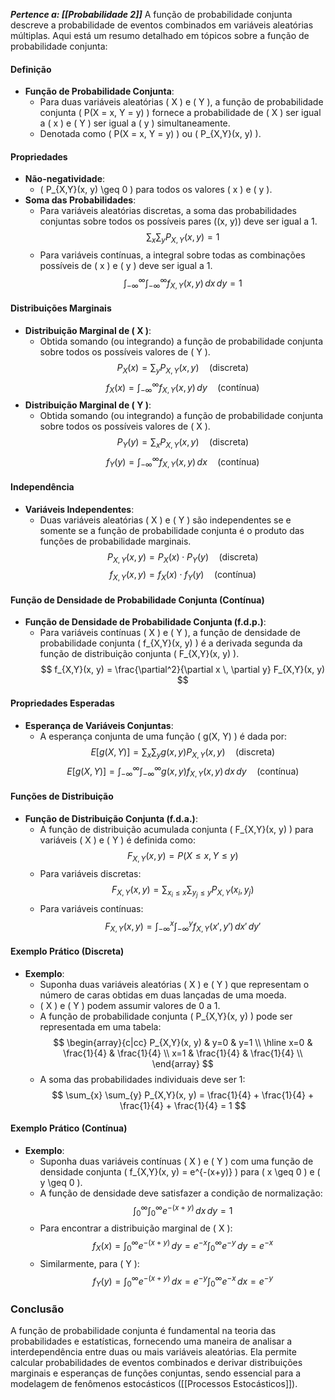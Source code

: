 ***Pertence a: [[Probabilidade 2]]***
A função de probabilidade conjunta descreve a probabilidade de eventos combinados em variáveis aleatórias múltiplas. Aqui está um resumo detalhado em tópicos sobre a função de probabilidade conjunta:

#### Definição
- **Função de Probabilidade Conjunta**: 
  - Para duas variáveis aleatórias \( X \) e \( Y \), a função de probabilidade conjunta \( P(X = x, Y = y) \) fornece a probabilidade de \( X \) ser igual a \( x \) e \( Y \) ser igual a \( y \) simultaneamente.
  - Denotada como \( P(X = x, Y = y) \) ou \( P_{X,Y}(x, y) \).

#### Propriedades
- **Não-negatividade**:
  - \( P_{X,Y}(x, y) \geq 0 \) para todos os valores \( x \) e \( y \).
- **Soma das Probabilidades**:
  - Para variáveis aleatórias discretas, a soma das probabilidades conjuntas sobre todos os possíveis pares \((x, y)\) deve ser igual a 1.
    $$    \sum_{x} \sum_{y} P_{X,Y}(x, y) = 1  $$
  - Para variáveis contínuas, a integral sobre todas as combinações possíveis de \( x \) e \( y \) deve ser igual a 1.
    $$    \int_{-\infty}^{\infty} \int_{-\infty}^{\infty} f_{X,Y}(x, y) \, dx \, dy = 1
    $$


#### Distribuições Marginais
- **Distribuição Marginal de \( X \)**:
  - Obtida somando (ou integrando) a função de probabilidade conjunta sobre todos os possíveis valores de \( Y \).
    $$
    P_X(x) = \sum_{y} P_{X,Y}(x, y) \quad \text{(discreta)}
    $$
    $$
    f_X(x) = \int_{-\infty}^{\infty} f_{X,Y}(x, y) \, dy \quad \text{(contínua)}
    $$
- **Distribuição Marginal de \( Y \)**:
  - Obtida somando (ou integrando) a função de probabilidade conjunta sobre todos os possíveis valores de \( X \).
    $$
    P_Y(y) = \sum_{x} P_{X,Y}(x, y) \quad \text{(discreta)}
    $$
    $$
    f_Y(y) = \int_{-\infty}^{\infty} f_{X,Y}(x, y) \, dx \quad \text{(contínua)}
    $$

#### Independência
- **Variáveis Independentes**:
  - Duas variáveis aleatórias \( X \) e \( Y \) são independentes se e somente se a função de probabilidade conjunta é o produto das funções de probabilidade marginais.
    $$
    P_{X,Y}(x, y) = P_X(x) \cdot P_Y(y) \quad \text{(discreta)}
    $$
    $$
    f_{X,Y}(x, y) = f_X(x) \cdot f_Y(y) \quad \text{(contínua)}
    $$

#### Função de Densidade de Probabilidade Conjunta (Contínua)
- **Função de Densidade de Probabilidade Conjunta (f.d.p.)**:
  - Para variáveis contínuas \( X \) e \( Y \), a função de densidade de probabilidade conjunta \( f_{X,Y}(x, y) \) é a derivada segunda da função de distribuição conjunta \( F_{X,Y}(x, y) \).
    $$
    f_{X,Y}(x, y) = \frac{\partial^2}{\partial x \, \partial y} F_{X,Y}(x, y)
    $$

#### Propriedades Esperadas
- **Esperança de Variáveis Conjuntas**:
  - A esperança conjunta de uma função \( g(X, Y) \) é dada por:
    $$
    E[g(X, Y)] = \sum_{x} \sum_{y} g(x, y) P_{X,Y}(x, y) \quad \text{(discreta)}
    $$
    $$
    E[g(X, Y)] = \int_{-\infty}^{\infty} \int_{-\infty}^{\infty} g(x, y) f_{X,Y}(x, y) \, dx \, dy \quad \text{(contínua)}
    $$

#### Funções de Distribuição
- **Função de Distribuição Conjunta (f.d.a.)**:
  - A função de distribuição acumulada conjunta \( F_{X,Y}(x, y) \) para variáveis \( X \) e \( Y \) é definida como:
    $$
    F_{X,Y}(x, y) = P(X \leq x, Y \leq y)
    $$
  - Para variáveis discretas:
    $$
    F_{X,Y}(x, y) = \sum_{x_i \leq x} \sum_{y_j \leq y} P_{X,Y}(x_i, y_j)
    $$
  - Para variáveis contínuas:
    $$
    F_{X,Y}(x, y) = \int_{-\infty}^{x} \int_{-\infty}^{y} f_{X,Y}(x', y') \, dx' \, dy'
    $$

#### Exemplo Prático (Discreta)
- **Exemplo**:
  - Suponha duas variáveis aleatórias \( X \) e \( Y \) que representam o número de caras obtidas em duas lançadas de uma moeda.
  - \( X \) e \( Y \) podem assumir valores de 0 a 1.
  - A função de probabilidade conjunta \( P_{X,Y}(x, y) \) pode ser representada em uma tabela:
    $$
    \begin{array}{c|cc}
    P_{X,Y}(x, y) & y=0 & y=1 \\
    \hline
    x=0 & \frac{1}{4} & \frac{1}{4} \\
    x=1 & \frac{1}{4} & \frac{1}{4} \\
    \end{array}
    $$
  - A soma das probabilidades individuais deve ser 1:
    $$
    \sum_{x} \sum_{y} P_{X,Y}(x, y) = \frac{1}{4} + \frac{1}{4} + \frac{1}{4} + \frac{1}{4} = 1
    $$

#### Exemplo Prático (Contínua)
- **Exemplo**:
  - Suponha duas variáveis contínuas \( X \) e \( Y \) com uma função de densidade conjunta \( f_{X,Y}(x, y) = e^{-(x+y)} \) para \( x \geq 0 \) e \( y \geq 0 \).
  - A função de densidade deve satisfazer a condição de normalização:
    $$
    \int_{0}^{\infty} \int_{0}^{\infty} e^{-(x+y)} \, dx \, dy = 1
    $$
  - Para encontrar a distribuição marginal de \( X \):
    $$
    f_X(x) = \int_{0}^{\infty} e^{-(x+y)} \, dy = e^{-x} \int_{0}^{\infty} e^{-y} \, dy = e^{-x}
    $$
  - Similarmente, para \( Y \):
    $$
    f_Y(y) = \int_{0}^{\infty} e^{-(x+y)} \, dx = e^{-y} \int_{0}^{\infty} e^{-x} \, dx = e^{-y}
    $$

### Conclusão
A função de probabilidade conjunta é fundamental na teoria das probabilidades e estatísticas, fornecendo uma maneira de analisar a interdependência entre duas ou mais variáveis aleatórias. Ela permite calcular probabilidades de eventos combinados e derivar distribuições marginais e esperanças de funções conjuntas, sendo essencial para a modelagem de fenômenos estocásticos ([[Processos Estocásticos]]).